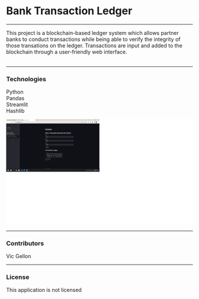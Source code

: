 # Bank Transaction Ledger
---

This project is a blockchain-based ledger system which allows partner banks to conduct transactions while being able to verify the integrity of those transations on the ledger. Transactions are input and added to the blockchain through a user-friendly web interface. 
<br><br>

---
### Technologies
Python<br>
Pandas<br>
Streamlit<br>
Hashlib<br>

![Ledger in action:](Images/screen.png)

---
### Contributors
 Vic Gellon<br>

---
### License
This application is not licensed<br>


